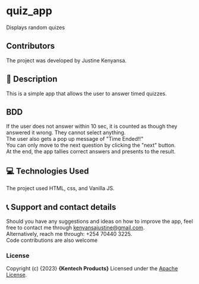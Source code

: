 # quiz_app
Displays random quizes
## Contributors
The project was developed by Justine Kenyansa.

## :flashlight: Description
This is a simple app that allows the user to answer timed quizzes.

## BDD
If the user does not answer within 10 sec, it is counted as though they answered it wrong. They cannot select anything. <br>
The user also gets a pop up message of "Time Ended!!" <br>
You can only move to the next question by clicking the "next" button. <br>
At the end, the app tallies correct answers and presents to the result.

## :computer: Technologies Used
 The project used HTML, css, and Vanilla JS.
 ## :telephone_receiver: Support and contact details
Should you have any suggestions and ideas on how to improve the app, feel free to contact me through kenyansajustine@gmail.com. <br>
Alternatively, reach me through: +254 70440 3225. <br>
Code contributions are also welcome
### License
Copyright (c) {2023} **{Kentech Products}**
Licensed under the [ Apache License](LICENSE).